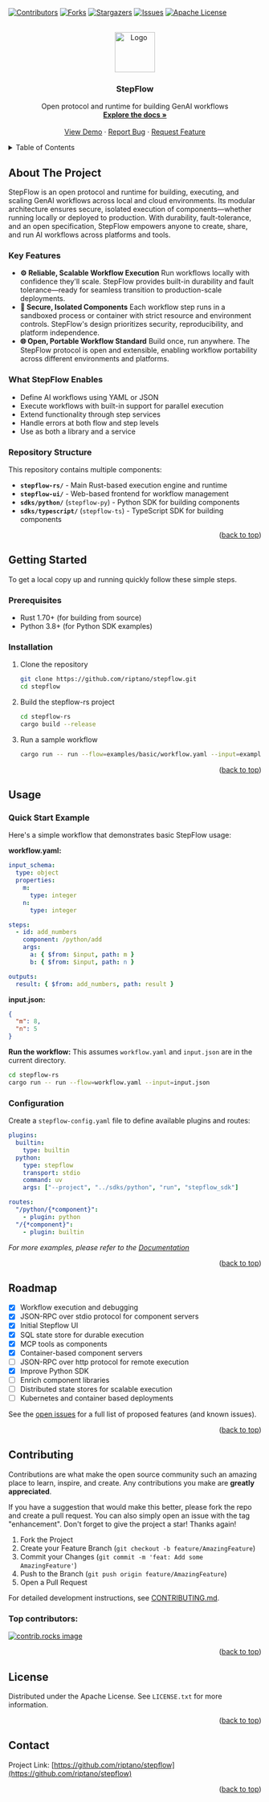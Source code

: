 <a id="readme-top"></a>

<!-- PROJECT SHIELDS -->
[![Contributors][contributors-shield]][contributors-url]
[![Forks][forks-shield]][forks-url]
[![Stargazers][stars-shield]][stars-url]
[![Issues][issues-shield]][issues-url]
[![Apache License][license-shield]][license-url]

<!-- PROJECT LOGO -->
<br />
<div align="center">
  <a href="https://github.com/riptano/stepflow">
    <img src="images/logo.png" alt="Logo" width="80" height="80">
  </a>

  <h3 align="center">StepFlow</h3>

  <p align="center">
    Open protocol and runtime for building GenAI workflows
    <br />
    <a href="https://fuzzy-journey-4j3y1we.pages.github.io/"><strong>Explore the docs »</strong></a>
    <br />
    <br />
    <a href="https://github.com/riptano/stepflow">View Demo</a>
    &middot;
    <a href="https://github.com/riptano/stepflow/issues/new?labels=bug&template=bug-report---.md">Report Bug</a>
    &middot;
    <a href="https://github.com/riptano/stepflow/issues/new?labels=enhancement&template=feature-request---.md">Request Feature</a>
  </p>
</div>

<!-- TABLE OF CONTENTS -->
<details>
  <summary>Table of Contents</summary>
  <ol>
    <li>
      <a href="#about-the-project">About The Project</a>
    </li>
    <li>
      <a href="#getting-started">Getting Started</a>
      <ul>
        <li><a href="#prerequisites">Prerequisites</a></li>
        <li><a href="#installation">Installation</a></li>
      </ul>
    </li>
    <li><a href="#usage">Usage</a></li>
    <li><a href="#roadmap">Roadmap</a></li>
    <li><a href="#contributing">Contributing</a></li>
    <li><a href="#license">License</a></li>
    <li><a href="#contact">Contact</a></li>
  </ol>
</details>

<!-- ABOUT THE PROJECT -->
## About The Project

StepFlow is an open protocol and runtime for building, executing, and scaling GenAI workflows across local and cloud environments. Its modular architecture ensures secure, isolated execution of components—whether running locally or deployed to production. With durability, fault-tolerance, and an open specification, StepFlow empowers anyone to create, share, and run AI workflows across platforms and tools.

### Key Features

- **⚙️ Reliable, Scalable Workflow Execution**
   Run workflows locally with confidence they'll scale. StepFlow provides built-in durability and fault tolerance—ready for seamless transition to production-scale deployments.
- **🔐 Secure, Isolated Components**
   Each workflow step runs in a sandboxed process or container with strict resource and environment controls. StepFlow's design prioritizes security, reproducibility, and platform independence.
- **🌐 Open, Portable Workflow Standard**
   Build once, run anywhere. The StepFlow protocol is open and extensible, enabling workflow portability across different environments and platforms.

### What StepFlow Enables

- Define AI workflows using YAML or JSON
- Execute workflows with built-in support for parallel execution
- Extend functionality through step services
- Handle errors at both flow and step levels
- Use as both a library and a service

### Repository Structure

This repository contains multiple components:

- **`stepflow-rs/`** - Main Rust-based execution engine and runtime
- **`stepflow-ui/`** - Web-based frontend for workflow management
- **`sdks/python/`** (`stepflow-py`) - Python SDK for building components
- **`sdks/typescript/`** (`stepflow-ts`) - TypeScript SDK for building components

<p align="right">(<a href="#readme-top">back to top</a>)</p>

<!-- GETTING STARTED -->
## Getting Started
To get a local copy up and running quickly follow these simple steps.
### Prerequisites

- Rust 1.70+ (for building from source)
- Python 3.8+ (for Python SDK examples)

### Installation

1. Clone the repository
   ```sh
   git clone https://github.com/riptano/stepflow.git
   cd stepflow
   ```

2. Build the stepflow-rs project
   ```sh
   cd stepflow-rs
   cargo build --release
   ```

3. Run a sample workflow
   ```sh
   cargo run -- run --flow=examples/basic/workflow.yaml --input=examples/basic/input1.json --config=examples/basic/stepflow-config.yml
   ```

<p align="right">(<a href="#readme-top">back to top</a>)</p>

<!-- USAGE EXAMPLES -->
## Usage

### Quick Start Example

Here's a simple workflow that demonstrates basic StepFlow usage:

**workflow.yaml:**
```yaml
input_schema:
  type: object
  properties:
    m:
      type: integer
    n:
      type: integer

steps:
  - id: add_numbers
    component: /python/add
    args:
      a: { $from: $input, path: m }
      b: { $from: $input, path: n }

outputs:
  result: { $from: add_numbers, path: result }
```

**input.json:**
```json
{
  "m": 8,
  "n": 5
}
```

**Run the workflow:**
This assumes `workflow.yaml` and `input.json` are in the current directory.
```sh
cd stepflow-rs
cargo run -- run --flow=workflow.yaml --input=input.json
```

### Configuration

Create a `stepflow-config.yaml` file to define available plugins and routes:

```yaml
plugins:
  builtin:
    type: builtin
  python:
    type: stepflow
    transport: stdio
    command: uv
    args: ["--project", "../sdks/python", "run", "stepflow_sdk"]

routes:
  "/python/{*component}":
    - plugin: python
  "/{*component}":
    - plugin: builtin
```

_For more examples, please refer to the [Documentation](https://fuzzy-journey-4j3y1we.pages.github.io/)_

<p align="right">(<a href="#readme-top">back to top</a>)</p>

<!-- ROADMAP -->
## Roadmap

- [x] Workflow execution and debugging
- [x] JSON-RPC over stdio protocol for component servers
- [x] Initial Stepflow UI
- [x] SQL state store for durable execution
- [x] MCP tools as components
- [x] Container-based component servers
- [ ] JSON-RPC over http protocol for remote execution
- [x] Improve Python SDK
- [ ] Enrich component libraries
- [ ] Distributed state stores for scalable execution
- [ ] Kubernetes and container based deployments

See the [open issues](https://github.com/riptano/stepflow/issues) for a full list of proposed features (and known issues).

<p align="right">(<a href="#readme-top">back to top</a>)</p>

<!-- CONTRIBUTING -->
## Contributing

Contributions are what make the open source community such an amazing place to learn, inspire, and create. Any contributions you make are **greatly appreciated**.

If you have a suggestion that would make this better, please fork the repo and create a pull request. You can also simply open an issue with the tag "enhancement".
Don't forget to give the project a star! Thanks again!

1. Fork the Project
2. Create your Feature Branch (`git checkout -b feature/AmazingFeature`)
3. Commit your Changes (`git commit -m 'feat: Add some AmazingFeature'`)
4. Push to the Branch (`git push origin feature/AmazingFeature`)
5. Open a Pull Request

For detailed development instructions, see [CONTRIBUTING.md](CONTRIBUTING.md).

### Top contributors:

<a href="https://github.com/riptano/stepflow/graphs/contributors">
  <img src="https://contrib.rocks/image?repo=riptano/stepflow" alt="contrib.rocks image" />
</a>

<p align="right">(<a href="#readme-top">back to top</a>)</p>

<!-- LICENSE -->
## License

Distributed under the Apache License. See `LICENSE.txt` for more information.

<p align="right">(<a href="#readme-top">back to top</a>)</p>

<!-- CONTACT -->
## Contact

Project Link: [https://github.com/riptano/stepflow](https://github.com/riptano/stepflow)

<p align="right">(<a href="#readme-top">back to top</a>)</p>

<!-- MARKDOWN LINKS & IMAGES -->
<!-- https://www.markdownguide.org/basic-syntax/#reference-style-links -->
[contributors-shield]: https://img.shields.io/github/contributors/riptano/stepflow.svg?style=for-the-badge
[contributors-url]: https://github.com/riptano/stepflow/graphs/contributors
[forks-shield]: https://img.shields.io/github/forks/riptano/stepflow.svg?style=for-the-badge
[forks-url]: https://github.com/riptano/stepflow/network/members
[stars-shield]: https://img.shields.io/github/stars/riptano/stepflow.svg?style=for-the-badge
[stars-url]: https://github.com/riptano/stepflow/stargazers
[issues-shield]: https://img.shields.io/github/issues/riptano/stepflow.svg?style=for-the-badge
[issues-url]: https://github.com/riptano/stepflow/issues
[license-shield]: https://img.shields.io/github/license/riptano/stepflow.svg?style=for-the-badge
[license-url]: https://github.com/riptano/stepflow/blob/master/LICENSE.txt
